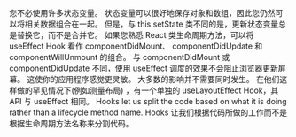 您不必使用许多状态变量。 状态变量可以很好地保存对象和数组，因此您仍然可以将相关数据组合在一起。 但是，与 this.setState 类不同的是，更新状态变量总是替换它，而不是合并它。
如果您熟悉 React 类生命周期方法，可以将 useEffect Hook 看作 componentDidMount、 componentDidUpdate 和 componentWillUnmount 的组合。
与 componentDidMount 或 componentDidUpdate 不同，使用 useEffect 调度的效果不会阻止浏览器更新屏幕。 这使你的应用程序感觉更灵敏。 大多数的影响并不需要同时发生。 在他们这样做的罕见情况下(例如测量布局) ，有一个单独的 useLayoutEffect Hook，其 API 与 useEffect 相同。
Hooks let us split the code based on what it is doing rather than a lifecycle method name.
Hooks 让我们根据代码所做的工作而不是根据生命周期方法名称来分割代码。
